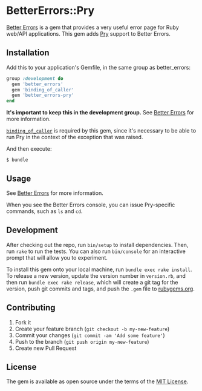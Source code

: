 # BetterErrors::Pry

[Better Errors](https://github.com/charliesome/better_errors) is a gem that provides a very useful error page for Ruby web/API applications.
This gem adds [Pry](http://pryrepl.org) support to Better Errors.

## Installation

Add this to your application's Gemfile, in the same group as better_errors:

```ruby
group :development do
  gem 'better_errors'
  gem 'binding_of_caller'
  gem 'better_errors-pry'
end
```

**It's important to keep this in the development group.**
See [Better Errors](https://github.com/charliesome/better_errors) for more information.

[`binding_of_caller`](https://github.com/banister/binding_of_caller) is required by this gem, since it's necessary to be able to run Pry in the context of the exception that was raised.

And then execute:

    $ bundle

## Usage

See [Better Errors](https://github.com/charliesome/better_errors#usage) for more information.

When you see the Better Errors console, you can issue Pry-specific commands, such as `ls` and `cd`.

## Development

After checking out the repo, run `bin/setup` to install dependencies. Then, run `rake` to run the tests. You can also run `bin/console` for an interactive prompt that will allow you to experiment.

To install this gem onto your local machine, run `bundle exec rake install`. To release a new version, update the version number in `version.rb`, and then run `bundle exec rake release`, which will create a git tag for the version, push git commits and tags, and push the `.gem` file to [rubygems.org](https://rubygems.org).

## Contributing

1. Fork it
2. Create your feature branch (`git checkout -b my-new-feature`)
3. Commit your changes (`git commit -am 'Add some feature'`)
4. Push to the branch (`git push origin my-new-feature`)
5. Create new Pull Request

## License

The gem is available as open source under the terms of the [MIT License](http://opensource.org/licenses/MIT).

